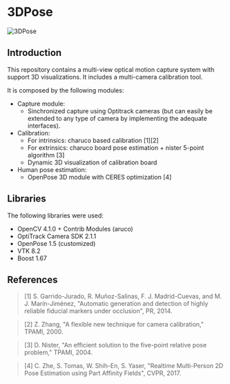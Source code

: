 ﻿# 3DPose

![3DPose](https://raw.githubusercontent.com/bsespede/3D-pose/master/summary.png "Sample visualization of the calibration process")

## Introduction

This repository contains a multi-view optical motion capture system with support 3D visualizations. It includes a multi-camera calibration tool.

It is composed by the following modules:
- Capture module:
	- Sinchronized capture using Optitrack cameras (but can easily be extended to any type of camera by implementing the adequate interfaces).
- Calibration:
	- For intrinsics: charuco based calibration [1][2]
	- For extrinsics: charuco board pose estimation + nister 5-point algorithm [3]
	- Dynamic 3D visualization of calibration board
- Human pose estimation:
	- OpenPose 3D module with CERES optimization [4]

## Libraries

The following libraries were used:
- OpenCV 4.1.0 + Contrib Modules (aruco)
- OptiTrack Camera SDK 2.1.1
- OpenPose 1.5 (customized)
- VTK 8.2
- Boost 1.67

## References

> [1] S. Garrido-Jurado, R. Muñoz-Salinas, F. J. Madrid-Cuevas, and M. J. Marín-Jiménez, "Automatic generation and detection of highly reliable fiducial markers under occlusion", PR, 2014.

> [2] Z. Zhang, "A flexible new technique for camera calibration," TPAMI, 2000.

> [3] D. Nister, "An efficient solution to the five-point relative pose problem," TPAMI, 2004.

> [4] C. Zhe, S. Tomas, W. Shih-En, S. Yaser, "Realtime Multi-Person 2D Pose Estimation using Part Affinity Fields", CVPR, 2017. 
